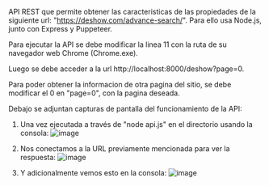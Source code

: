 API REST que permite obtener las caracteristicas de las propiedades de la siguiente url: "https://deshow.com/advance-search/". Para ello usa Node.js, junto con Express y Puppeteer.

Para ejecutar la API se debe modificar la linea 11 con la ruta de su navegador web Chrome (Chrome.exe).

Luego se debe acceder a la url http://localhost:8000/deshow?page=0. 

Para poder obtener la informacion de otra pagina del sitio, se debe modificar el 0 en "page=0", con la pagina deseada. 

Debajo se adjuntan capturas de pantalla del funcionamiento de la API:

1) Una vez ejecutada a través de "node api.js" en el directorio usando la consola:
   ![image](https://github.com/MauroAValente/Challenge_Atlas_01-04-2024/assets/154451942/1b3572bc-4297-49eb-8107-ceb0bf2636c3)

2) Nos conectamos a la URL previamente mencionada para ver la respuesta:
   ![image](https://github.com/MauroAValente/Challenge_Atlas_01-04-2024/assets/154451942/d2520639-8f41-473d-aee4-f09b24a3d4ff)

3) Y adicionalmente vemos esto en la consola:
   ![image](https://github.com/MauroAValente/Challenge_Atlas_01-04-2024/assets/154451942/a25aca90-ccc9-47d2-bc1b-985caec5c337)






 
